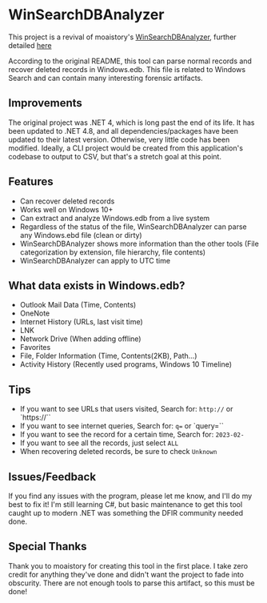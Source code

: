 # WinSearchDBAnalyzer

This project is a revival of moaistory's [WinSearchDBAnalyzer](https://github.com/moaistory/WinSearchDBAnalyzer), further detailed [here](http://moaistory.blogspot.com/2018/10/winsearchdbanalyzer.html)

According to the original README, this tool can parse normal records and recover deleted records in Windows.edb. This file is related to Windows Search and can contain many interesting forensic artifacts. 

## Improvements

The original project was .NET 4, which is long past the end of its life. It has been updated to .NET 4.8, and all dependencies/packages have been updated to their latest version. Otherwise, very little code has been modified. Ideally, a CLI project would be created from this application's codebase to output to CSV, but that's a stretch goal at this point. 

## Features

 - Can recover deleted records
 - Works well on Windows 10+
 - Can extract and analyze Windows.edb from a live system
 - Regardless of the status of the file, WinSearchDBAnalyzer can parse any Windows.ebd file (clean or dirty)
 - WinSearchDBAnalyzer shows more information than the other tools (File categorization by extension, file hierarchy, file contents)
 - WinSearchDBAnalyzer can apply to UTC time

## What data exists in Windows.edb?

 - Outlook Mail Data (Time, Contents)
 - OneNote
 - Internet History (URLs, last visit time)
 - LNK
 - Network Drive (When adding offline)
 - Favorites
 - File, Folder Information (Time, Contents(2KB), Path...)
 - Activity History (Recently used programs, Windows 10 Timeline)

## Tips

 - If you want to see URLs that users visited, Search for: `http://` or `https://``
 - If you want to see internet queries, Search for: `q=` or `query=``
 - If you want to see the record for a certain time, Search for: `2023-02-`
 - If you want to see all the records, just select `ALL`
 - When recovering deleted records, be sure to check `Unknown`
 
 ## Issues/Feedback
 
 If you find any issues with the program, please let me know, and I'll do my best to fix it! I'm still learning C#, but basic maintenance to get this tool caught up to modern .NET was something the DFIR community needed done.
 
 ## Special Thanks
 
 Thank you to moaistory for creating this tool in the first place. I take zero credit for anything they've done and didn't want the project to fade into obscurity. There are not enough tools to parse this artifact, so this must be done!
 
